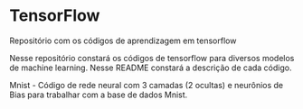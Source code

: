 # TensorFlow
Repositório com os códigos de aprendizagem em tensorflow

Nesse repositório constará os códigos de tensorflow para diversos modelos de machine learning. Nesse README constará a descrição de cada código.

Mnist - Código de rede neural com 3 camadas (2 ocultas) e neurônios de Bias para trabalhar com a base de dados Mnist.
